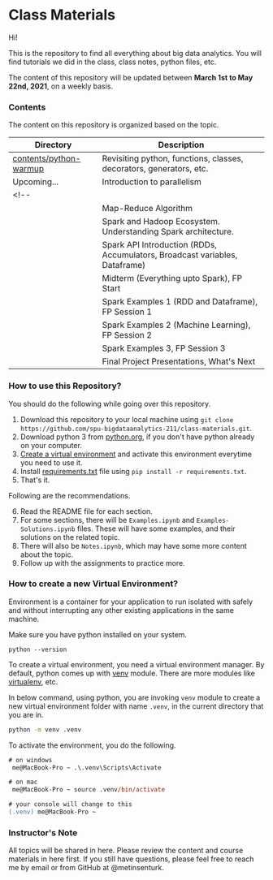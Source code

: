 # Class Materials

Hi!

This is the repository to find all everything about big data analytics. You will find tutorials we did in the class, class notes, python files, etc.

The content of this repository will be updated between **March 1st to May 22nd, 2021**, on a weekly basis.

### Contents

The content on this repository is organized based on the topic. 

| Directory                                        | Description                                                                 |
| ------------------------------------------------ | --------------------------------------------------------------------------- |
| [contents/python-warmup](contents/python-warmup) | Revisiting python, functions, classes, decorators, generators, etc.         |
| Upcoming...                                      | Introduction to parallelism                                                 |
<!-- |                                                  | Introduction to clustering systems, MongoDB, and Cassandra, Cloud Computing |
|                                                  | Map-Reduce Algorithm                                                        |
|                                                  | Spark and Hadoop Ecosystem. Understanding Spark architecture.               |
|                                                  | Spark API Introduction (RDDs, Accumulators, Broadcast variables, Dataframe) |
|                                                  | Midterm (Everything upto Spark), FP Start                                   |
|                                                  | Spark Examples 1 (RDD and Dataframe), FP Session 1                          |
|                                                  | Spark Examples 2 (Machine Learning), FP Session 2                           |
|                                                  | Spark Examples 3, FP Session 3                                              |
|                                                  | Final Project Presentations, What's Next                                    | -->

### How to use this Repository?

You should do the following while going over this repository.

1. Download this repository to your local machine using `git clone https://github.com/spu-bigdataanalytics-211/class-materials.git`.
2. Download python 3 from [python.org](https://www.python.org/), if you don't have python already on your computer.
3. [Create a virtual environment](#how-to-create-a-new-virtual-environment) and activate this environment everytime you need to use it.
4. Install [requirements.txt](requirements.txt) file using `pip install -r requirements.txt`.
5. That's it. 

Following are the recommendations.

6. Read the README file for each section.
7. For some sections, there will be `Examples.ipynb` and `Examples-Solutions.ipynb` files. These will have some examples, and their solutions on the related topic.
8. There will also be `Notes.ipynb`, which may have some more content about the topic.
9. Follow up with the assignments to practice more.

### How to create a new Virtual Environment?

Environment is a container for your application to run isolated with safely and without interrupting any other existing applications in the same machine.

Make sure you have python installed on your system.

```
python --version
```

To create a virtual environment, you need a virtual environment manager. By default, python comes up with [venv](https://docs.python.org/3/library/venv.html) module. There are more modules like [virtualenv](https://virtualenv.pypa.io/en/latest/), etc.

In below command, using python, you are invoking `venv` module to create a new virtual environment folder with name `.venv`, in the current directory that you are in.

``` sh
python -m venv .venv
```

To activate the environment, you do the following.

``` ps
# on windows
 me@MacBook-Pro ~ .\.venv\Scripts\Activate

# on mac
 me@MacBook-Pro ~ source .venv/bin/activate

# your console will change to this
(.venv) me@MacBook-Pro ~ 
```

### Instructor's Note

All topics will be shared in here. Please review the content and course materials in here first. If you still have questions, please feel free to reach me by email or from GitHub at @metinsenturk.
